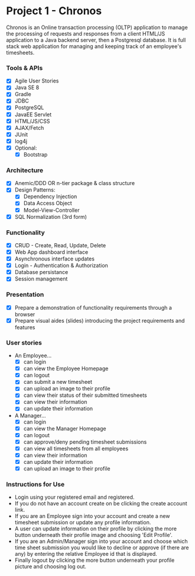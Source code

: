 # Project 1 - Chronos
Chronos is an Online transaction processing (OLTP) application to manage the processing of requests and responses from a client HTML/JS application to a Java backend server, then a Postgresql database. It is full stack web application for managing and keeping track of an employee's timesheets.

### Tools & APIs
- [x] Agile User Stories
- [x] Java SE 8
- [x] Gradle
- [x] JDBC
- [x] PostgreSQL
- [x] JavaEE Servlet
- [x] HTML/JS/CSS
- [x] AJAX/Fetch
- [x] JUnit
- [x] log4j
- [x] Optional:
    - [x] Bootstrap

### Architecture
- [x] Anemic/DDD OR n-tier package & class structure
- [x] Design Patterns:
    - [x] Dependency Injection
    - [x] Data Access Object
    - [x] Model-View-Controller
- [x] SQL Normalization (3rd form)

### Functionality
- [x] CRUD - Create, Read, Update, Delete
- [x] Web App dashboard interface
- [x] Asynchronous interface updates
- [x] Login - Authentication & Authorization
- [x] Database persistance
- [x] Session management

### Presentation
- [x] Prepare a demonstration of functionality requirements through a browser
- [x] Prepare visual aides (slides) introducing the project requirements and features

### User stories
- An Employee...
    - [x] can login
    - [x] can view the Employee Homepage
    - [x] can logout
    - [x] can submit a new timesheet
    - [x] can upload an image to their profile
    - [x] can view their status of their submitted timesheets
    - [x] can view their information
    - [x] can update their information

- A Manager...
    - [x] can login
    - [x] can view the Manager Homepage
    - [x] can logout
    - [x] can approve/deny pending timesheet submissions
    - [x] can view all timesheets from all employees
    - [x] can view their information
    - [x] can update their information
    - [x] can upload an image to their profile

### Instructions for Use

   - Login using your registered email and registered.
   - If you do not have an account create on be clicking the create account link.
   - If you are an Employee sign into your account and create a new timesheet submission or update any profile information.
   - A user can update information on their profile by clicking the more button underneath their profile image and choosing 'Edit Profile'.
   - If you are an Admin/Manager sign into your account and choose which time sheet submission you would like to decline or approve (if there are any) by entering        the relative Employee id that is displayed.
   - Finally logout by clicking the more button underneath your profile picture and choosing log out.
